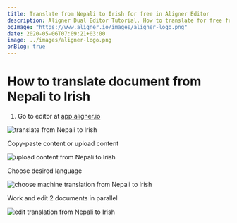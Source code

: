 ```yaml
---
title: Translate from Nepali to Irish for free in Aligner Editor
description: Aligner Dual Editor Tutorial. How to translate for free from Nepali to Irish. Aligner is multilingual document management platform. 
ogImage: "https://www.aligner.io/images/aligner-logo.png"
date: 2020-05-06T07:09:21+03:00
image: ../images/aligner-logo.png
onBlog: true
---
```


# How to translate document from Nepali to Irish

1. Go to editor at [app.aligner.io](https://app.aligner.io "Aligner App web page")

![translate from Nepali to Irish](../aligner-blank-editor.png "translate from Nepali to Irish")

Copy-paste content or upload content

![upload content from Nepali to Irish](../aligner-uploaded-document.png "upload content from Nepali to Irish")

Choose desired language

![choose machine translation from Nepali to Irish](../aligner-language-dropdown.png "choose machine translation from Nepali to Irish")

Work and edit 2 documents in parallel

![edit translation from Nepali to Irish](../aligner-double-sitded-editor.png "edit translation from Nepali to Irish")

